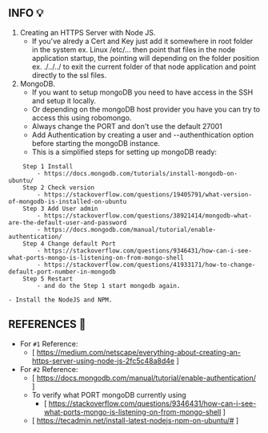 
## INFO :bulb: ##
1. Creating an HTTPS Server with Node JS.
    - If you've alredy a Cert and Key just add it somewhere in root folder in the system ex. Linux /etc/...
    then point that files in the node application startup, the pointing will depending on the folder position
    ex. ./../../ to exit the current folder of that node application and point directly to the ssl files.
2. MongoDB.
    - If you want to setup mongoDB you need to have access in the SSH and setup it locally.
    - Or depending on the mongoDB host provider you have you can try to access this using robomongo.
    - Always change the PORT and don't use the default 27001 
    - Add Authentication by creating a user and --authenthication option before starting the mongoDB instance.
    - This is a simplified steps for setting up mongoDB ready:
```
    Step 1 Install
        - https://docs.mongodb.com/tutorials/install-mongodb-on-ubuntu/
    Step 2 Check version
        - https://stackoverflow.com/questions/19405791/what-version-of-mongodb-is-installed-on-ubuntu
    Step 3 Add User admin
        - https://stackoverflow.com/questions/38921414/mongodb-what-are-the-default-user-and-password
        - https://docs.mongodb.com/manual/tutorial/enable-authentication/
    Step 4 Change default Port
        - https://stackoverflow.com/questions/9346431/how-can-i-see-what-ports-mongo-is-listening-on-from-mongo-shell
        - https://stackoverflow.com/questions/41933171/how-to-change-default-port-number-in-mongodb
    Step 5 Restart
        - and do the Step 1 start mongodb again.
```
    - Install the NodeJS and NPM.

## REFERENCES :link: ##
- For ``#1`` Reference:
    - [ https://medium.com/netscape/everything-about-creating-an-https-server-using-node-js-2fc5c48a8d4e ]
- For ``#2`` Reference:
    - [ https://docs.mongodb.com/manual/tutorial/enable-authentication/ ]
    - To verify what PORT mongoDB currently using
        - [ https://stackoverflow.com/questions/9346431/how-can-i-see-what-ports-mongo-is-listening-on-from-mongo-shell ]
    - [ https://tecadmin.net/install-latest-nodejs-npm-on-ubuntu/# ]
